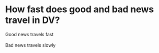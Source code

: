 # How fast does good and bad news travel in DV?
Good news travels fast<br><br>Bad news travels slowly

